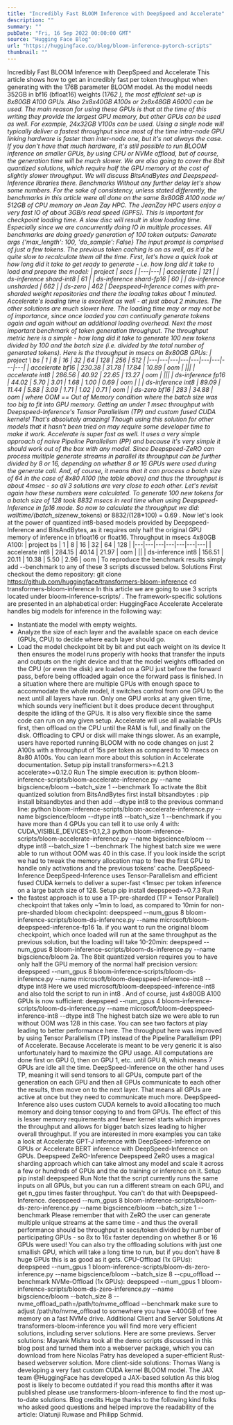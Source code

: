 ```yaml
---
title: "Incredibly Fast BLOOM Inference with DeepSpeed and Accelerate"
description: ""
summary: ""
pubDate: "Fri, 16 Sep 2022 00:00:00 GMT"
source: "Hugging Face Blog"
url: "https://huggingface.co/blog/bloom-inference-pytorch-scripts"
thumbnail: ""
---
```


Incredibly Fast BLOOM Inference with DeepSpeed and Accelerate
This article shows how to get an incredibly fast per token throughput when generating with the 176B parameter BLOOM model.
As the model needs 352GB in bf16 (bfloat16) weights (176*2
), the most efficient set-up is 8x80GB A100 GPUs. Also 2x8x40GB A100s or 2x8x48GB A6000 can be used. The main reason for using these GPUs is that at the time of this writing they provide the largest GPU memory, but other GPUs can be used as well. For example, 24x32GB V100s can be used.
Using a single node will typically deliver a fastest throughput since most of the time intra-node GPU linking hardware is faster than inter-node one, but it's not always the case.
If you don't have that much hardware, it's still possible to run BLOOM inference on smaller GPUs, by using CPU or NVMe offload, but of course, the generation time will be much slower.
We are also going to cover the 8bit quantized solutions, which require half the GPU memory at the cost of slightly slower throughput. We will discuss BitsAndBytes and Deepspeed-Inference libraries there.
Benchmarks
Without any further delay let's show some numbers.
For the sake of consistency, unless stated differently, the benchmarks in this article were all done on the same 8x80GB A100 node w/ 512GB of CPU memory on Jean Zay HPC. The JeanZay HPC users enjoy a very fast IO of about 3GB/s read speed (GPFS). This is important for checkpoint loading time. A slow disc will result in slow loading time. Especially since we are concurrently doing IO in multiple processes.
All benchmarks are doing greedy generation of 100 token outputs:
Generate args {'max_length': 100, 'do_sample': False}
The input prompt is comprised of just a few tokens. The previous token caching is on as well, as it'd be quite slow to recalculate them all the time.
First, let's have a quick look at how long did it take to get ready to generate - i.e. how long did it take to load and prepare the model:
| project | secs |
|---|---|
| accelerate | 121 |
| ds-inference shard-int8 | 61 |
| ds-inference shard-fp16 | 60 |
| ds-inference unsharded | 662 |
| ds-zero | 462 |
Deepspeed-Inference comes with pre-sharded weight repositories and there the loading takes about 1 minuted. Accelerate's loading time is excellent as well - at just about 2 minutes. The other solutions are much slower here.
The loading time may or may not be of importance, since once loaded you can continually generate tokens again and again without an additional loading overhead.
Next the most important benchmark of token generation throughput. The throughput metric here is a simple - how long did it take to generate 100 new tokens divided by 100 and the batch size (i.e. divided by the total number of generated tokens).
Here is the throughput in msecs on 8x80GB GPUs:
| project \ bs | 1 | 8 | 16 | 32 | 64 | 128 | 256 | 512 |
|---|---|---|---|---|---|---|---|---|
| accelerate bf16 | 230.38 | 31.78 | 17.84 | 10.89 | oom | |||
| accelerate int8 | 286.56 | 40.92 | 22.65 | 13.27 | oom | |||
| ds-inference fp16 | 44.02 | 5.70 | 3.01 | 1.68 | 1.00 | 0.69 | oom | |
| ds-inference int8 | 89.09 | 11.44 | 5.88 | 3.09 | 1.71 | 1.02 | 0.71 | oom |
| ds-zero bf16 | 283 | 34.88 | oom |
where OOM == Out of Memory condition where the batch size was too big to fit into GPU memory.
Getting an under 1 msec throughput with Deepspeed-Inference's Tensor Parallelism (TP) and custom fused CUDA kernels! That's absolutely amazing! Though using this solution for other models that it hasn't been tried on may require some developer time to make it work.
Accelerate is super fast as well. It uses a very simple approach of naive Pipeline Parallelism (PP) and because it's very simple it should work out of the box with any model.
Since Deepspeed-ZeRO can process multiple generate streams in parallel its throughput can be further divided by 8 or 16, depending on whether 8 or 16 GPUs were used during the generate
call. And, of course, it means that it can process a batch size of 64 in the case of 8x80 A100 (the table above) and thus the throughput is about 4msec - so all 3 solutions are very close to each other.
Let's revisit again how these numbers were calculated. To generate 100 new tokens for a batch size of 128 took 8832 msecs in real time when using Deepspeed-Inference in fp16 mode. So now to calculate the throughput we did: walltime/(batch_size*new_tokens) or 8832/(128*100) = 0.69
.
Now let's look at the power of quantized int8-based models provided by Deepspeed-Inference and BitsAndBytes, as it requires only half the original GPU memory of inference in bfloat16 or float16.
Throughput in msecs 4x80GB A100:
| project bs | 1 | 8 | 16 | 32 | 64 | 128 |
|---|---|---|---|---|---|---|
| accelerate int8 | 284.15 | 40.14 | 21.97 | oom | ||
| ds-inference int8 | 156.51 | 20.11 | 10.38 | 5.50 | 2.96 | oom |
To reproduce the benchmark results simply add --benchmark
to any of these 3 scripts discussed below.
Solutions
First checkout the demo repository:
git clone https://github.com/huggingface/transformers-bloom-inference
cd transformers-bloom-inference
In this article we are going to use 3 scripts located under bloom-inference-scripts/
.
The framework-specific solutions are presented in an alphabetical order:
HuggingFace Accelerate
Accelerate handles big models for inference in the following way:
- Instantiate the model with empty weights.
- Analyze the size of each layer and the available space on each device (GPUs, CPU) to decide where each layer should go.
- Load the model checkpoint bit by bit and put each weight on its device
It then ensures the model runs properly with hooks that transfer the inputs and outputs on the right device and that the model weights offloaded on the CPU (or even the disk) are loaded on a GPU just before the forward pass, before being offloaded again once the forward pass is finished.
In a situation where there are multiple GPUs with enough space to accommodate the whole model, it switches control from one GPU to the next until all layers have run. Only one GPU works at any given time, which sounds very inefficient but it does produce decent throughput despite the idling of the GPUs.
It is also very flexible since the same code can run on any given setup. Accelerate will use all available GPUs first, then offload on the CPU until the RAM is full, and finally on the disk. Offloading to CPU or disk will make things slower. As an example, users have reported running BLOOM with no code changes on just 2 A100s with a throughput of 15s per token as compared to 10 msecs on 8x80 A100s.
You can learn more about this solution in Accelerate documentation.
Setup
pip install transformers>=4.21.3 accelerate>=0.12.0
Run
The simple execution is:
python bloom-inference-scripts/bloom-accelerate-inference.py --name bigscience/bloom --batch_size 1 --benchmark
To activate the 8bit quantized solution from BitsAndBytes first install bitsandbytes
:
pip install bitsandbytes
and then add --dtype int8
to the previous command line:
python bloom-inference-scripts/bloom-accelerate-inference.py --name bigscience/bloom --dtype int8 --batch_size 1 --benchmark
if you have more than 4 GPUs you can tell it to use only 4 with:
CUDA_VISIBLE_DEVICES=0,1,2,3 python bloom-inference-scripts/bloom-accelerate-inference.py --name bigscience/bloom --dtype int8 --batch_size 1 --benchmark
The highest batch size we were able to run without OOM was 40 in this case. If you look inside the script we had to tweak the memory allocation map to free the first GPU to handle only activations and the previous tokens' cache.
DeepSpeed-Inference
DeepSpeed-Inference uses Tensor-Parallelism and efficient fused CUDA kernels to deliver a super-fast <1msec per token inference on a large batch size of 128.
Setup
pip install deepspeed>=0.7.3
Run
- the fastest approach is to use a TP-pre-sharded (TP = Tensor Parallel) checkpoint that takes only ~1min to load, as compared to 10min for non-pre-sharded bloom checkpoint:
deepspeed --num_gpus 8 bloom-inference-scripts/bloom-ds-inference.py --name microsoft/bloom-deepspeed-inference-fp16
1a. if you want to run the original bloom checkpoint, which once loaded will run at the same throughput as the previous solution, but the loading will take 10-20min:
deepspeed --num_gpus 8 bloom-inference-scripts/bloom-ds-inference.py --name bigscience/bloom
2a. The 8bit quantized version requires you to have only half the GPU memory of the normal half precision version:
deepspeed --num_gpus 8 bloom-inference-scripts/bloom-ds-inference.py --name microsoft/bloom-deepspeed-inference-int8 --dtype int8
Here we used microsoft/bloom-deepspeed-inference-int8
and also told the script to run in int8
.
And of course, just 4x80GB A100 GPUs is now sufficient:
deepspeed --num_gpus 4 bloom-inference-scripts/bloom-ds-inference.py --name microsoft/bloom-deepspeed-inference-int8 --dtype int8
The highest batch size we were able to run without OOM was 128 in this case.
You can see two factors at play leading to better performance here.
The throughput here was improved by using Tensor Parallelism (TP) instead of the Pipeline Parallelism (PP) of Accelerate. Because Accelerate is meant to be very generic it is also unfortunately hard to maximize the GPU usage. All computations are done first on GPU 0, then on GPU 1, etc. until GPU 8, which means 7 GPUs are idle all the time. DeepSpeed-Inference on the other hand uses TP, meaning it will send tensors to all GPUs, compute part of the generation on each GPU and then all GPUs communicate to each other the results, then move on to the next layer. That means all GPUs are active at once but they need to communicate much more.
DeepSpeed-Inference also uses custom CUDA kernels to avoid allocating too much memory and doing tensor copying to and from GPUs. The effect of this is lesser memory requirements and fewer kernel starts which improves the throughput and allows for bigger batch sizes leading to higher overall throughput.
If you are interested in more examples you can take a look at Accelerate GPT-J inference with DeepSpeed-Inference on GPUs or Accelerate BERT inference with DeepSpeed-Inference on GPUs.
Deepspeed ZeRO-Inference
Deepspeed ZeRO uses a magical sharding approach which can take almost any model and scale it across a few or hundreds of GPUs and the do training or inference on it.
Setup
pip install deepspeed
Run
Note that the script currently runs the same inputs on all GPUs, but you can run a different stream on each GPU, and get n_gpu
times faster throughput. You can't do that with Deepspeed-Inference.
deepspeed --num_gpus 8 bloom-inference-scripts/bloom-ds-zero-inference.py --name bigscience/bloom --batch_size 1 --benchmark
Please remember that with ZeRO the user can generate multiple unique streams at the same time - and thus the overall performance should be throughput in secs/token divided by number of participating GPUs - so 8x to 16x faster depending on whether 8 or 16 GPUs were used!
You can also try the offloading solutions with just one smallish GPU, which will take a long time to run, but if you don't have 8 huge GPUs this is as good as it gets.
CPU-Offload (1x GPUs):
deepspeed --num_gpus 1 bloom-inference-scripts/bloom-ds-zero-inference.py --name bigscience/bloom --batch_size 8 --cpu_offload --benchmark
NVMe-Offload (1x GPUs):
deepspeed --num_gpus 1 bloom-inference-scripts/bloom-ds-zero-inference.py --name bigscience/bloom --batch_size 8 --nvme_offload_path=/path/to/nvme_offload --benchmark
make sure to adjust /path/to/nvme_offload
to somewhere you have ~400GB of free memory on a fast NVMe drive.
Additional Client and Server Solutions
At transformers-bloom-inference you will find more very efficient solutions, including server solutions.
Here are some previews.
Server solutions:
Mayank Mishra took all the demo scripts discussed in this blog post and turned them into a webserver package, which you can download from here
Nicolas Patry has developed a super-efficient Rust-based webserver solution.
More client-side solutions:
Thomas Wang is developing a very fast custom CUDA kernel BLOOM model.
The JAX team @HuggingFace has developed a JAX-based solution
As this blog post is likely to become outdated if you read this months after it was published please use transformers-bloom-inference to find the most up-to-date solutions.
Blog credits
Huge thanks to the following kind folks who asked good questions and helped improve the readability of the article: Olatunji Ruwase and Philipp Schmid.